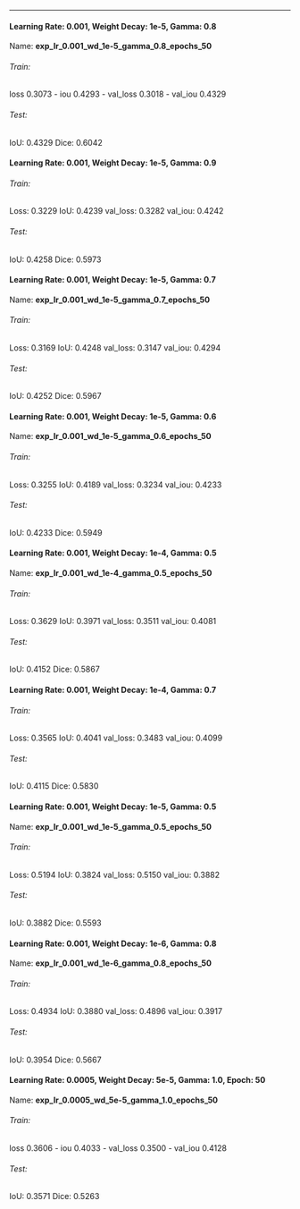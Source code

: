 ***
#### Learning Rate: 0.001, Weight Decay: 1e-5, Gamma: 0.8
Name: **exp_lr_0.001_wd_1e-5_gamma_0.8_epochs_50**

###### Train:
loss 0.3073 - iou 0.4293 - val_loss 0.3018 - val_iou 0.4329

###### Test:
IoU: 0.4329
Dice: 0.6042

#### Learning Rate: 0.001, Weight Decay: 1e-5, Gamma: 0.9

###### Train:
Loss: 0.3229
IoU: 0.4239
val_loss: 0.3282
val_iou: 0.4242

###### Test:
IoU: 0.4258
Dice: 0.5973
#### Learning Rate: 0.001, Weight Decay: 1e-5, Gamma: 0.7
Name: **exp_lr_0.001_wd_1e-5_gamma_0.7_epochs_50**
###### Train:
Loss: 0.3169
IoU: 0.4248 
val_loss: 0.3147
val_iou: 0.4294
###### Test:
IoU: 0.4252
Dice: 0.5967
#### Learning Rate: 0.001, Weight Decay: 1e-5, Gamma: 0.6
Name: **exp_lr_0.001_wd_1e-5_gamma_0.6_epochs_50**

###### Train:
Loss: 0.3255
IoU: 0.4189
val_loss: 0.3234
val_iou: 0.4233
###### Test:
IoU: 0.4233
Dice: 0.5949

#### Learning Rate: 0.001, Weight Decay: 1e-4, Gamma: 0.5
Name: **exp_lr_0.001_wd_1e-4_gamma_0.5_epochs_50**
###### Train:
Loss: 0.3629
IoU: 0.3971
val_loss: 0.3511
val_iou: 0.4081
###### Test:
IoU: 0.4152
Dice: 0.5867

#### Learning Rate: 0.001, Weight Decay: 1e-4, Gamma: 0.7
###### Train:
Loss: 0.3565
IoU: 0.4041 
val_loss: 0.3483
val_iou: 0.4099
###### Test:
IoU: 0.4115
Dice: 0.5830
#### Learning Rate: 0.001, Weight Decay: 1e-5, Gamma: 0.5
Name: **exp_lr_0.001_wd_1e-5_gamma_0.5_epochs_50**
###### Train:
Loss: 0.5194
IoU: 0.3824 
val_loss: 0.5150 
val_iou: 0.3882
###### Test:
IoU: 0.3882
Dice: 0.5593

#### Learning Rate: 0.001, Weight Decay: 1e-6, Gamma: 0.8
Name: **exp_lr_0.001_wd_1e-6_gamma_0.8_epochs_50**
###### Train:
Loss: 0.4934
IoU: 0.3880
val_loss: 0.4896
val_iou: 0.3917
###### Test:
IoU: 0.3954
Dice: 0.5667

#### Learning Rate: 0.0005, Weight Decay: 5e-5, Gamma: 1.0, Epoch: 50
Name: **exp_lr_0.0005_wd_5e-5_gamma_1.0_epochs_50**
###### Train:
loss 0.3606 - iou 0.4033 - val_loss 0.3500 - val_iou 0.4128

###### Test:
IoU: 0.3571
Dice: 0.5263